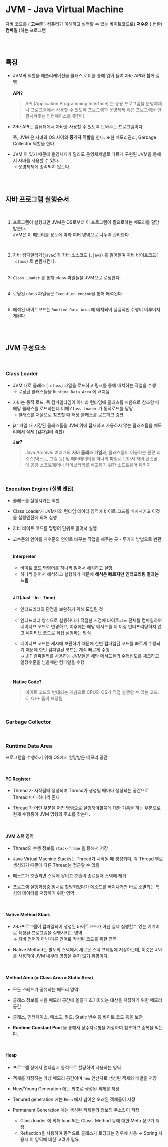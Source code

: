 # JVM - Java Virtual Machine

자바 코드를 ( **고수준** )  컴퓨터가 이해하고 실행할 수 있는 바이트코드로( **저수준** ) 변환( **컴파일** )하는 프로그램

<br><br>

## 특징

 - JVM의 역할을 애플리케이션을 클래스 로더를 통해 읽어 들여 자바 API와 함께 실행    
   <br>
    **API?**

    > API (Application Programming Interface) 는 응용 프로그램을 운영체제나 프로그램에서 사용할 수 있도록 프로그램과 운영체제 혹은 프로그램을 연결시켜주는 인터페이스를 뜻한다.
 
- 자바 API는 컴퓨터에서 자바를 사용할 수 있도록 도와주는 프로그램이다.

    즉, JVM 은 자바와 OS 사이의 **중개자 역할**을 한다. 또한 메모리관리, Garbage Collector 역할을 한다.  

  
- JVM 이 있기 때문에 운영체제가 달라도 운영체제별로 다르게 구현된 JVM을 통해서 자바를 사용할 수 있다.  
  → 운영체제에 종속되지 않는다.

<br><br>

## 자바 프로그램 실행순서

<br>

1. 프로그램이 실행되면 JVM은 OS로부터 이 프로그램이 필요로하는 메모리를 할당받는다.  
    JVM은 이 메모리를 용도에 따라 여러 영역으로 나누어 관리한다.
   
    <br>
   
2. 자바 컴파일러가(`javac`)가 자바 소스코드 (`.java`) 를 읽어들여 자바 바이트코드( `.class`) 로 변환시킨다.  
   <br>

3. `Class Loader` 를 통해 class 파일들을 JVM으로 로딩한다.  
   <br>

4. 로딩된 class 파일들은  `Execution engine`을 통해 해석된다.  
   <br>

5. 해석된 바이트코드는 `Runtime Data Area` 에 배치되어 실질적인 수행이 이루어지게된다.  
   <br>

<br>

## JVM 구성요소

<br>

### Class Loader

- JVM 내로 클래스 (`.class`) 파일을 로드하고 링크를 통해 배치하는 작업을 수행  
  → 로딩된 클래스들을 `Runtime Data Area` 에 배치됨
  

- 자바는 동적 로드, 즉 컴파일타임이 아니라 런타임에 클래스를 처음으로 참조할 때 해당 클래스를 로드하는데 이때 `Class Loader` 가 동적로드를 담당  
  → 클래스를 처음으로 참조할 때 해당 클래스를 로드하고 링크  
  

- jar 파일 내 저장된 클래스들을 JVM 위에 탑재하고 사용하지 않는 클래스들을 메모리에서 삭제 (컴파일러 역할)
    
    **Jar?**
    > Java Archive. 여러개의 **자바 클래스 파일**과, 클래스들이 이용하는 관련 리소스(텍스트, 그림 등) 및 메타데이터를 하나의 파일로 모아서 자바 플랫폼에 응용 소프트웨어나 라이브러리를 배포하기 위한 소프트웨어 패키지

<br>    

### Execution Engine (실행 엔진)

- 클래스를 실행시키는 역할  

  
- Class Loader가 JVM내의 런타임 데이터 영역에 바이트 코드를 배치시키고 이것을 실행엔진에 의해 실행  

  
- 자바 바이트 코드를 명령어 단위로 읽어서 실행  

  
- 고수준의 언어를 저수준의 언어로 바꾸는 작업을 해주는 곳 - 두가지 방법으로 변환    
    <br>
    
    #### Interpreter
    - 바이트 코드 명령어를 하나씩 읽어서 해석하고 실행
    - 하나씩 읽어서 해석하고 실행하기 때문에 **해석은 빠르지만** **인터프리팅 결과는 느림**  
    <br>
      
    #### JIT(Just - In - Time)
  
    - 인터프리터의 단점을 보완하기 위해 도입된 것  
    
    - 인터프리터 방식으로 실행하다가 적절한 시점에 바이트코드 전체를 컴파일하여 네이티브 코드로 변경하고, 이후에는 해당 메서드를 더 이상 인터프리팅하지 않고 네이티브 코드로 직접 실행하는 방식

    - 네이티브 코드는 캐시에 보관하기 때문에 한번 컴파일된 코드를 빠르게 수행되기 때문에 한번 컴파일된 코드는 계속 빠르게 수행  
    → JIT 컴파일러를 사용하는 JVM들은 해당 메서드들의 수행빈도를 체크하고 일정수준을 넘을때만 컴파일을 수행
      
    <br>
  
    **Native Code?**
    > 바이트 코드와 반대되는 개념으로 CPU와 OS가 직접 실행할 수 있는 코드. C, C++ 들이 해당됨
    
    


<br>


### Garbage Collector  

<br>

### Runtime Data Area
프로그램을 수행하기 위해 OS에서 할당받은 메모리 공간

<br>

#### PC Register

- Thread 가 시작될때 생성되며 Thread가 생성될 때마다 생성되는 공간으로 Thread 마다 하나씩 존재
  

- Thread 가 어떤 부분을 어떤 명령으로 실행해야할지에 대한 기록을 하는 부분으로 현재 수행중이 JVM 명령의 주소를 갖는다.



<br>

#### JVM 스택 영역

- Thread의 수행 정보를 `stack-frame` 을 통해서 저장
  

- Java Virtual Machine Stacks는 Thread가 시작될 때 생성되며, 각 Thread 별로 생성되기 때문에 다른 Thread는 접근할 수 없음
  

- 메소드가 호출되면 스택에 쌓이고 호출이 종료될때 스택에 제거
  

- 프로그램 실행과정중 임시로 할당되었다가 메소드를 빠져나가면 바로 소멸되는 특성의 데이터를 저장하기 위한 영역



<br>

#### Native Method Stack

- 자바프로그램이 컴파일되어 생성된 바이트코드가 아닌 실제 실행할수 있는 기계어로 작성된 프로그램을 실행시키는 영역.  
  → 자바 언어가 아닌 다른 언어로 작성된 코드를 위한 영역
  

- Native Method는 별도의 스택에서 새로운 스택 프레임에 저장하는데, 이것은 JNI를 사용하여 JVM 내부에 영향을 주지 않기 위함이다. 

<br>

#### Method Area (= Class Area = Static Area)

- 모든 스레드가 공유하는 메모리 영역
  

- 클래스 정보를 처음 메모리 공간에 올릴때 초기화되는 대상을 저장하기 위한 메모리 공간
  

- 클래스, 인터페이스, 메소드, 필드, Static 변수 등 바이트 코드 등을 보관
  

- **Runtime Constant Pool** 을 통해서 상수자료형을 저장하여 참조하고 중복을 막는다.



<br>

#### Heap 

- 프로그램 상에서 런타임시 동적으로 할당하여 사용하는 영역  
  

- 객체를 저장하는 가상 메모리 공간이며 `new` 연산자로 생성된 객체와 배열을 저장
  

- New/Young Generation 에는 최초로 생성된 객체를 저장
  

- Tenured generation 에는 `Eden` 에서 넘어온 오래된 객체들이 저장
  

- Permanent Generation 에는 생성된 객체들의 정보의 주소값이 저장
    - Class loader 에 의해 load 되는 Class, Method 등에 대한 Meta 정보가 저장
    - Reflection을 사용하여 동적으로 클래스가 로딩되는 경우에 사용
      → Spring 사용시 이 영역에 대한 고려가 필요


<br><br>

